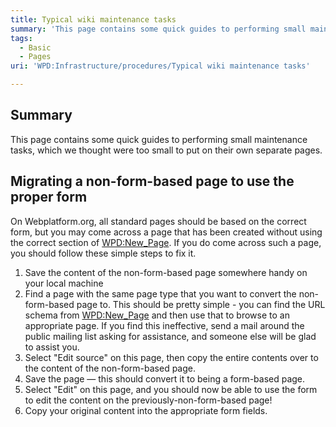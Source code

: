 ```yaml
---
title: Typical wiki maintenance tasks
summary: 'This page contains some quick guides to performing small maintenance tasks, which we thought were too small to put on their own separate pages.'
tags:
  - Basic
  - Pages
uri: 'WPD:Infrastructure/procedures/Typical wiki maintenance tasks'

---
```

## Summary

This page contains some quick guides to performing small maintenance tasks, which we thought were too small to put on their own separate pages.

## Migrating a non-form-based page to use the proper form

On Webplatform.org, all standard pages should be based on the correct form, but you may come across a page that has been created without using the correct section of [WPD:New\_Page](/WPD:New_Page). If you do come across such a page, you should follow these simple steps to fix it.

1.  Save the content of the non-form-based page somewhere handy on your local machine
2.  Find a page with the same page type that you want to convert the non-form-based page to. This should be pretty simple - you can find the URL schema from [WPD:New\_Page](/WPD:New_Page) and then use that to browse to an appropriate page. If you find this ineffective, send a mail around the public mailing list asking for assistance, and someone else will be glad to assist you.
3.  Select "Edit source" on this page, then copy the entire contents over to the content of the non-form-based page.
4.  Save the page — this should convert it to being a form-based page.
5.  Select "Edit" on this page, and you should now be able to use the form to edit the content on the previously-non-form-based page!
6.  Copy your original content into the appropriate form fields.

